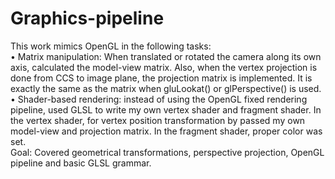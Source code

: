 # Graphics-pipeline
This work mimics OpenGL in the following tasks: <br>
• Matrix manipulation: When translated or rotated the camera along its own axis, calculated the model-view matrix. Also, when the vertex projection is done from CCS to image plane, the projection matrix is implemented. It is exactly the same as the matrix when gluLookat() or glPerspective() is used. <br>
• Shader-based rendering: instead of using the OpenGL fixed rendering pipeline, used GLSL to write my own vertex shader and fragment shader. In the vertex shader, for vertex position transformation by passed my own model-view and projection matrix. In the fragment shader, proper color was set. <br>
Goal: Covered geometrical transformations, perspective projection, OpenGL pipeline and basic GLSL grammar. 

